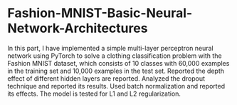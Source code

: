 # Fashion-MNIST-Basic-Neural-Network-Architectures
In this part, I have implemented a simple multi-layer perceptron neural network using PyTorch to solve a clothing classification problem with the Fashion MNIST dataset, which consists of 10 classes with 60,000 examples in the training set and 10,000 examples in the test set.
Reported the depth effect of different hidden layers are reported. Analyzed the dropout technique and reported its results. Used batch normalization and reported its effects. The model is tested for L1 and L2 regularization.
